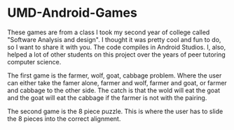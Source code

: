 # UMD-Android-Games

These games are from a class I took my second year of college called "Software Analysis and design". I thought it was pretty cool and fun to do, so I want to share it with you. The code compiles in Android Studios. 
I, also, helped a lot of other students on this project over the years of peer tutoring computer science.

The first game is the farmer, wolf, goat, cabbage problem. Where the user can either take the famer alone, farmer and wolf, farmer and goat, or farmer and cabbage to the other side. 
The catch is that the wold will eat the goat and the goat will eat the cabbage if the farmer is not with the pairing.

The second game is the 8 piece puzzle. This is where the user has to slide the 8 pieces into the correct alignment.

